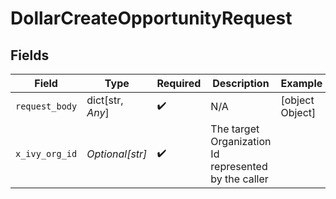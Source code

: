 # DollarCreateOpportunityRequest


## Fields

| Field                                                | Type                                                 | Required                                             | Description                                          | Example                                              |
| ---------------------------------------------------- | ---------------------------------------------------- | ---------------------------------------------------- | ---------------------------------------------------- | ---------------------------------------------------- |
| `request_body`                                       | dict[str, *Any*]                                     | :heavy_check_mark:                                   | N/A                                                  | [object Object]                                      |
| `x_ivy_org_id`                                       | *Optional[str]*                                      | :heavy_check_mark:                                   | The target Organization Id represented by the caller |                                                      |